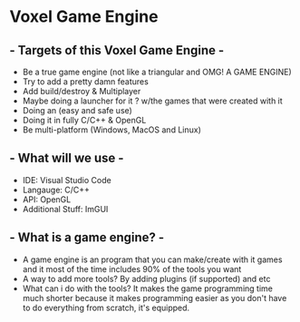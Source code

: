 # Voxel Game Engine
## - Targets of this Voxel Game Engine -
- Be a true game engine (not like a triangular and OMG! A GAME ENGINE)
- Try to add a pretty damn features
- Add build/destroy & Multiplayer
- Maybe doing a launcher for it ? w/the games that were created with it
- Doing an (easy and safe use)
- Doing it in fully C/C++ & OpenGL
- Be multi-platform (Windows, MacOS and Linux)

## - What will we use -
- IDE: Visual Studio Code
- Langauge: C/C++
- API: OpenGL
- Additional Stuff: ImGUI

## - What is a game engine? -
- A game engine is an program that you can make/create with it games and it most of the time includes 90% of the tools you want
- A way to add more tools? By adding plugins (if supported) and etc
- What can i do with the tools? It makes the game programming time much shorter because it makes programming easier as you don't have to do everything from scratch, it's equipped.
